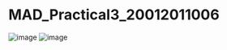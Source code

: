 # MAD_Practical3_20012011006
![image](https://user-images.githubusercontent.com/101279242/190477237-d7bae020-2d57-4448-9d2c-eb0fae59e970.png)
![image](https://user-images.githubusercontent.com/101279242/190477304-0b71a386-487f-4c5f-b6a0-3a8e5d8b039c.png)
